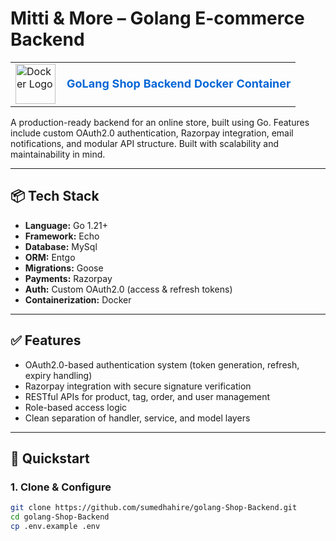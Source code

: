 
# Mitti & More – Golang E-commerce Backend

<table>
  <tr>
    <td>
      <img src="https://upload.wikimedia.org/wikipedia/commons/4/4e/Docker_%28container_engine%29_logo.svg" alt="Docker Logo" width="64" />
    </td>
    <td style="vertical-align: middle; padding-left: 10px;">
      <a href="https://github.com/sumedhahire/golang-Shop-Backend/pkgs/container/golang-shop-backend" target="_blank" style="font-size: 18px; font-weight: bold; text-decoration: none; color: #0366d6;">
        GoLang Shop Backend Docker Container
      </a>
    </td>
  </tr>
</table>

A production-ready backend for an online store, built using Go. Features include custom OAuth2.0 authentication, Razorpay integration, email notifications, and modular API structure. Built with scalability and maintainability in mind.

---

## 📦 Tech Stack

- **Language:** Go 1.21+
- **Framework:** Echo
- **Database:** MySql
- **ORM:** Entgo
- **Migrations:** Goose
- **Payments:** Razorpay
- **Auth:** Custom OAuth2.0 (access & refresh tokens)
- **Containerization:** Docker

---

## ✅ Features

- OAuth2.0-based authentication system (token generation, refresh, expiry handling)
- Razorpay integration with secure signature verification
- RESTful APIs for product, tag, order, and user management
- Role-based access logic 
- Clean separation of handler, service, and model layers

---

## 🚀 Quickstart

### 1. Clone & Configure

```bash
git clone https://github.com/sumedhahire/golang-Shop-Backend.git
cd golang-Shop-Backend
cp .env.example .env